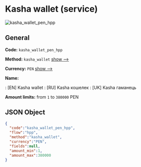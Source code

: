 
# Kasha wallet (service) 
![kasha_wallet_pen_hpp](https://static.openfintech.io/payment_methods/kasha_wallet_pen_hpp/logo.svg?w=400&c=v0.59.26#w200)  

## General 
 
**Code:** `kasha_wallet_pen_hpp` 
 
**Method:** `kasha_wallet` 
 [show -->](/payment-methods/kasha_wallet/) 
 
**Currency:** `PEN` [show -->](/currencies/PEN/) 
 
**Name:** 
 
:	[EN] Kasha wallet 
:	[RU] Kasha кошелек 
:	[UK] Kasha гаманець 
 
**Amount limits:** from `1` to `380000` PEN 

## JSON Object 

```json
{
  "code":"kasha_wallet_pen_hpp",
  "flow":"hpp",
  "method":"kasha_wallet",
  "currency":"PEN",
  "fields":null,
  "amount_min":1,
  "amount_max":380000
}
```  
